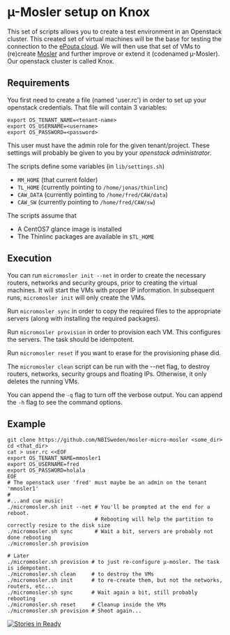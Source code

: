 # µ-Mosler setup on Knox

This set of scripts allows you to create a test environment in an
Openstack cluster.  This created set of virtual machines will be the
base for testing the connection to the
[ePouta cloud](https://research.csc.fi/epouta). We will then use that
set of VMs to (re)create
[Mosler](https://bils.se/resources/mosler.html) and further improve or
extend it (codenamed µ-Mosler). Our openstack cluster is called Knox.

## Requirements
You first need to create a file (named 'user.rc') in order to set up
your openstack credentials. That file will contain 3 variables:

	export OS_TENANT_NAME=<tenant-name>
	export OS_USERNAME=<username>
	export OS_PASSWORD=<password>

This user must have the admin role for the given tenant/project. These
settings will probably be given to you by your _openstack administrator_.

The scripts define some variables (in `lib/settings.sh`)
* `MM_HOME` (that current folder)
* `TL_HOME` (currently pointing to `/home/jonas/thinlinc`)
* `CAW_DATA` (currently pointing to `/home/fred/CAW/data`)
* `CAW_SW` (currently pointing to `/home/fred/CAW/sw`)

The scripts assume that 
* A CentOS7 glance image is installed
* The Thinlinc packages are available in `$TL_HOME`

## Execution
You can run `micromosler init --net` in order to create the necessary routers,
networks and security groups, prior to creating the virtual machines.
It will start the VMs with proper IP information. In subsequent runs,
`micromosler init` will only create the VMs.

Run `micromosler sync` in order to copy the required files to the
appropriate servers (along with installing the required packages).

Run `micromosler provision` in order to provision each VM. This
configures the servers. The task should be idempotent.

Run `micromosler reset` if you want to erase for the provisioning
phase did.

The `micromosler clean` script can be run with the --net flag, to
destroy routers, networks, security groups and floating IPs.
Otherwise, it only deletes the running VMs.

You can append the `-q` flag to turn off the verbose output.
You can append the `-h` flag to see the command options.

## Example
	git clone https://github.com/NBISweden/mosler-micro-mosler <some_dir>
	cd <that_dir>
	cat > user.rc <<EOF
	export OS_TENANT_NAME=mmosler1 
	export OS_USERNAME=fred
	export OS_PASSWORD=holala
	EOF
	# The openstack user 'fred' must maybe be an admin on the tenant 'mmosler1'
	#
	#...and cue music!
	./micromosler.sh init --net # You'll be prompted at the end for a reboot.
	                            # Rebooting will help the partition to correctly resize to the disk size
	./micromosler.sh sync       # Wait a bit, servers are probably not done rebooting
	./micromosler.sh provision 
	
	# Later
	./micromosler.sh provision # to just re-configure µ-mosler. The task is idempotent.
	./micromosler.sh clean     # to destroy the VMs
	./micromosler.sh init      # to re-create them, but not the networks, routers, etc...
	./micromosler.sh sync      # Wait again a bit, still probably rebooting
	./micromosler.sh reset     # Cleanup inside the VMs
	./micromosler.sh provision # Shoot again...


[![Stories in Ready](https://badge.waffle.io/NBISweden/mosler-micro-mosler.png?label=ready&title=Ready)](https://waffle.io/NBISweden/mosler-micro-mosler)
